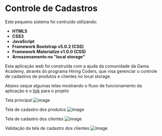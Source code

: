 # Controle de Cadastros
Este pequeno sistema foi contruído utilizando:

- **HTML5**
- **CSS3**
- **JavaScript**
- **Framework Bootstrap v5.0.2 (CSS)**
- **Framework Materialize v1.0.0 (CSS)**
- **Armazenamento no "local storage"**

Esta aplicação web foi construída com a ajuda da comunidade da Gama Academy, através do programa Hiring Coders, que visa gerenciar o controle de cadastros de produtos e clientes no local storage.

Abaixo seque algumas telas mostrando o fluxo de funcionamento da aplicação e o <a href="#">link</a> para o projeto

Tela principal
![image](https://imgbox.com/ZpiSvlax.png)

Tela de cadastro dos produtos
![image](https://imgbox.com/v948JMwT.png)

Tela de cadastro dos clientes
![image](https://imgbox.com/54T05uLL.png)

Validação da tela de cadastro dos clientes
![image](https://imgbox.com/01NdcGlk.png)

